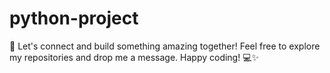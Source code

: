 # python-project
🔗 Let's connect and build something amazing together! Feel free to explore my repositories and drop me a message. Happy coding! 💻✨
